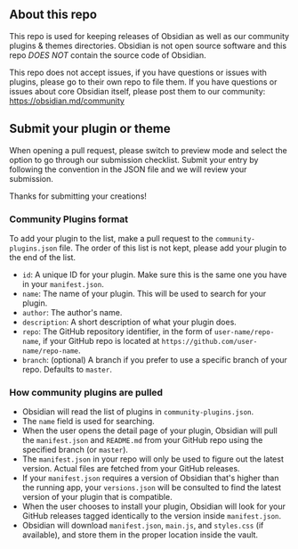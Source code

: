 ## About this repo

This repo is used for keeping releases of Obsidian as well as our community plugins & themes directories. Obsidian is not open source software and this repo _DOES NOT_ contain the source code of Obsidian.

This repo does not accept issues, if you have questions or issues with plugins, please go to their own repo to file them. If you have questions or issues about core Obsidian itself, please post them to our community: https://obsidian.md/community

## Submit your plugin or theme

When opening a pull request, please switch to preview mode and select the option to go through our submission checklist. Submit your entry by following the convention in the JSON file and we will review your submission.

Thanks for submitting your creations!

### Community Plugins format

To add your plugin to the list, make a pull request to the `community-plugins.json` file.
The order of this list is not kept, please add your plugin to the end of the list.

- `id`: A unique ID for your plugin. Make sure this is the same one you have in your `manifest.json`.
- `name`: The name of your plugin. This will be used to search for your plugin.
- `author`: The author's name.
- `description`: A short description of what your plugin does.
- `repo`: The GitHub repository identifier, in the form of `user-name/repo-name`, if your GitHub repo is located at `https://github.com/user-name/repo-name`.
- `branch`: (optional) A branch if you prefer to use a specific branch of your repo. Defaults to `master`.

### How community plugins are pulled

- Obsidian will read the list of plugins in `community-plugins.json`.
- The `name` field is used for searching.
- When the user opens the detail page of your plugin, Obsidian will pull the `manifest.json` and `README.md` from your GitHub repo using the specified branch (or `master`).
- The `manifest.json` in your repo will only be used to figure out the latest version. Actual files are fetched from your GitHub releases.
- If your `manifest.json` requires a version of Obsidian that's higher than the running app, your `versions.json` will be consulted to find the latest version of your plugin that is compatible.
- When the user chooses to install your plugin, Obsidian will look for your GitHub releases tagged identically to the version inside `manifest.json`.
- Obsidian will download `manifest.json`, `main.js`, and `styles.css` (if available), and store them in the proper location inside the vault.
